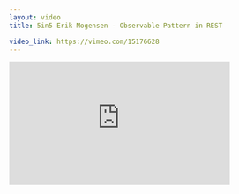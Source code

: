 ```yaml
---
layout: video
title: 5in5 Erik Mogensen - Observable Pattern in REST

video_link: https://vimeo.com/15176628
---
```

<iframe src="https://player.vimeo.com/video/15176628?title=0&byline=0&portrait=0&badge=0&autopause=0&player_id=0" width="400" height="224" frameborder="0" title="5in5 Erik Mogensen - Observable Pattern in REST" webkitallowfullscreen mozallowfullscreen allowfullscreen></iframe>